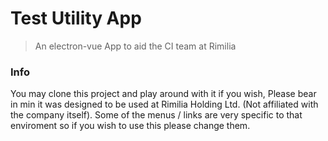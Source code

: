 # Test Utility App

> An electron-vue App to aid the CI team at Rimilia

### Info
You may clone this project and play around with it if you wish, Please bear in min it was designed to be used at Rimilia Holding Ltd. (Not affiliated with the company itself). Some of the menus / links are very specific to that enviroment so if you wish to use this please change them.
